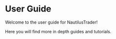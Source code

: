 # User Guide

Welcome to the user guide for NautilusTrader!

Here you will find more in depth guides and tutorials.
